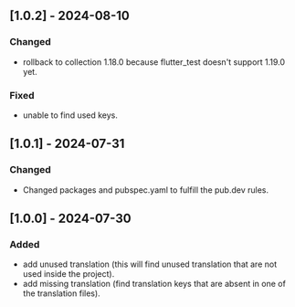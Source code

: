 ## [1.0.2] - 2024-08-10

### Changed

* rollback to collection 1.18.0 because flutter_test doesn't support 1.19.0 yet.

### Fixed

* unable to find used keys.

## [1.0.1] - 2024-07-31

### Changed

* Changed packages and pubspec.yaml to fulfill the pub.dev rules.

## [1.0.0] - 2024-07-30

### Added

* add unused translation (this will find unused translation that are not used inside the project).
* add missing translation (find translation keys that are absent in one of the translation files).

